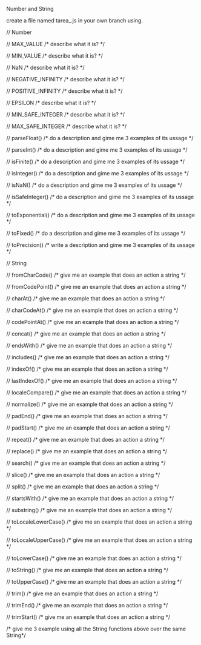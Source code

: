 Number and String

create a file named tarea_<nombre>.js in your own branch using.


// Number


// MAX_VALUE
/* describe what it is? */

// MIN_VALUE
/* describe what it is? */

// NaN
/* describe what it is? */

// NEGATIVE_INFINITY
/* describe what it is? */

// POSITIVE_INFINITY
/* describe what it is? */

// EPSILON
/* describe what it is? */

// MIN_SAFE_INTEGER
/* describe what it is? */

// MAX_SAFE_INTEGER
/* describe what it is? */



// parseFloat()
/* do a description and gime me 3 examples of its ussage */

// parseInt()
/* do a description and gime me 3 examples of its ussage */

// isFinite()
/* do a description and gime me 3 examples of its ussage */

// isInteger()
/* do a description and gime me 3 examples of its ussage */

// isNaN()
/* do a description and gime me 3 examples of its ussage */

// isSafeInteger()
/* do a description and gime me 3 examples of its ussage */

// toExponential()
/* do a description and gime me 3 examples of its ussage */

// toFixed()
/* do a description and gime me 3 examples of its ussage */

// toPrecision()
/* write a description and gime me 3 examples of its ussage */


// String


// fromCharCode()
/* give me an example that does an action a string */

// fromCodePoint()
/* give me an example that does an action a string */

// charAt()
/* give me an example that does an action a string */

// charCodeAt()
/* give me an example that does an action a string */

// codePointAt()
/* give me an example that does an action a string */

// concat()
/* give me an example that does an action a string */

// endsWith()
/* give me an example that does an action a string */

// includes()
/* give me an example that does an action a string */

// indexOf()
/* give me an example that does an action a string */

// lastIndexOf()
/* give me an example that does an action a string */

// localeCompare()
/* give me an example that does an action a string */

// normalize()
/* give me an example that does an action a string */

// padEnd()
/* give me an example that does an action a string */

// padStart()
/* give me an example that does an action a string */

// repeat()
/* give me an example that does an action a string */

// replace()
/* give me an example that does an action a string */

// search()
/* give me an example that does an action a string */

// slice()
/* give me an example that does an action a string */

// split()
/* give me an example that does an action a string */

// startsWith()
/* give me an example that does an action a string */

// substring()
/* give me an example that does an action a string */

// toLocaleLowerCase()
/* give me an example that does an action a string */

// toLocaleUpperCase()
/* give me an example that does an action a string */

// toLowerCase()
/* give me an example that does an action a string */

// toString()
/* give me an example that does an action a string */

// toUpperCase()
/* give me an example that does an action a string */

// trim()
/* give me an example that does an action a string */

// trimEnd()
/* give me an example that does an action a string */

// trimStart()
/* give me an example that does an action a string */



/* give me 3 example using all the String functions above over the same String*/